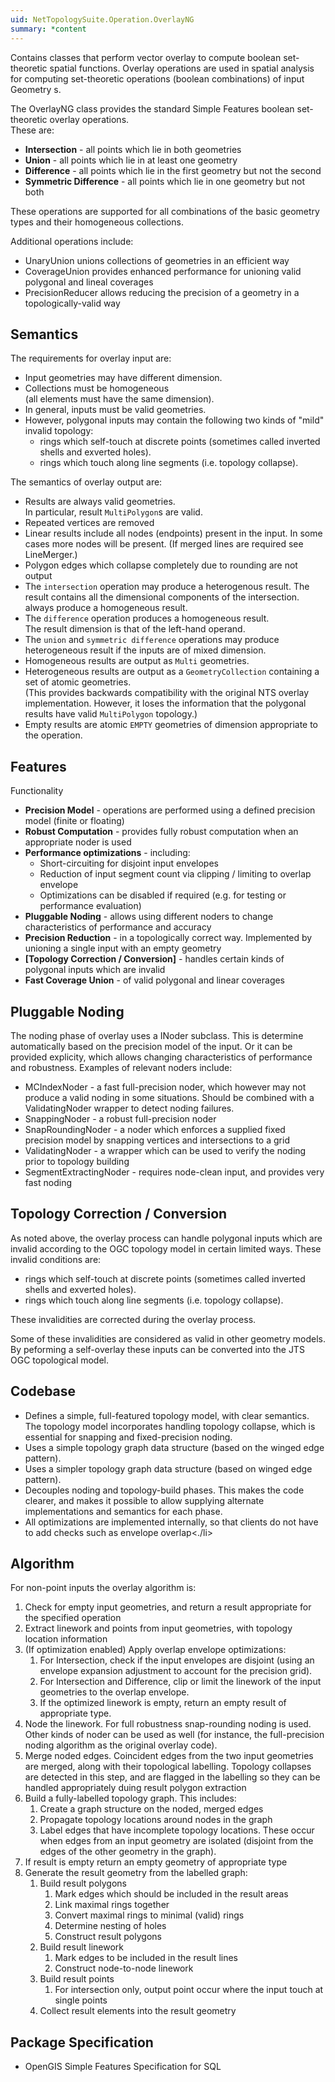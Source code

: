 ```yaml
---
uid: NetTopologySuite.Operation.OverlayNG
summary: *content
---
```

Contains classes that perform vector overlay to compute boolean set-theoretic spatial functions.
Overlay operations are used in spatial analysis for computing set-theoretic operations (boolean combinations) of input <xref href="NetTopologySuite.Geometries.Geometry">Geometry</xref> s.

The <xref href="NetTopologySuite.Operation.OverlayNG.OverlayNG">OverlayNG</xref> class provides the standard Simple Features
boolean set-theoretic overlay operations.  
These are:
* **Intersection** - all points which lie in both geometries
* **Union** - all points which lie in at least one geometry
* **Difference** - all points which lie in the first geometry but not the second
* **Symmetric Difference** - all points which lie in one geometry but not both

These operations are supported for all combinations of the basic geometry types and their homogeneous collections.

Additional operations include:

* <xref href="NetTopologySuite.Operation.Union.UnaryUnionOp">UnaryUnion</xref> unions collections of geometries in an efficient way
* <xref href="NetTopologySuite.Operation.OverlayNG.CoverageUnion">CoverageUnion</xref> provides enhanced performance for unioning valid polygonal and lineal coverages
* <xref href="NetTopologySuite.Operation.OverlayNG.PrecisionReducer">PrecisionReducer</xref> allows reducing the precision of a geometry in a topologically-valid way

## Semantics
The requirements for overlay input are:
* Input geometries may have different dimension.
* Collections must be homogeneous   
  (all elements must have the same dimension).
* In general, inputs must be valid geometries.
* However, polygonal inputs may contain the following two kinds of "mild" invalid topology:
  * rings which self-touch at discrete points (sometimes called inverted shells and exverted holes).
  * rings which touch along line segments (i.e. topology collapse).

The semantics of overlay output are:
* Results are always valid geometries.  
  In particular, result `MultiPolygon`s are valid.
* Repeated vertices are removed
* Linear results include all nodes (endpoints) present in the input.
  In some cases more nodes will be present.
  (If merged lines are required see <xref href="NetTopologySuite.Operation.Linemerge.LineMerger">LineMerger</xref>.)
* Polygon edges which collapse completely due to rounding are not output
* The `intersection` operation may produce a heterogenous result. 
  The result contains all the dimensional components of the intersection.
  always produce a homogeneous result.   
* The `difference` operation produces a homogeneous result.  
  The result dimension is that of the left-hand operand.
* The `union` and `symmetric difference` operations
  may produce heterogeneous result if the inputs are of mixed dimension.
* Homogeneous results are output as `Multi` geometries.
* Heterogeneous results are output as a `GeometryCollection`
  containing a set of atomic geometries.  
  (This provides backwards compatibility
  with the original NTS overlay implementation.
  However, it loses the information that the polygonal results 
  have valid `MultiPolygon` topology.)
* Empty results are atomic `EMPTY` geometries of dimension appropriate 
  to the operation.

## Features
Functionality
* **Precision Model** - operations are performed using a defined precision model (finite or floating)
* **Robust Computation** - provides fully robust computation when an appropriate noder is used
* **Performance optimizations** - including:
  * Short-circuiting for disjoint input envelopes
  * Reduction of input segment count via clipping / limiting to overlap envelope
  * Optimizations can be disabled if required (e.g. for testing or performance evaluation)
* **Pluggable Noding** - allows using different noders to change characteristics of performance and accuracy
* **Precision Reduction** - in a topologically correct way. Implemented by unioning a single input with an empty geometry
* **[Topology Correction / Conversion]** - handles certain kinds
of polygonal inputs which are invalid
* **Fast Coverage Union** - of valid polygonal and linear coverages

## Pluggable Noding
The noding phase of overlay uses a <xref href="NetTopologySuite.Noding.INoder">INoder</xref> subclass. This is determine automatically based on the precision model of the input. Or it can be provided explicity, which allows changing characteristics of performance and robustness. Examples of relevant noders include:
* <xref href="NetTopologySuite.Noding.MCIndexNoder">MCIndexNoder</xref> - a fast full-precision noder, which however may not produce 
a valid noding in some situations. Should be combined with a <xref href="NetTopologySuite.Noding.ValidatingNoder">ValidatingNoder</xref> wrapper to detect
noding failures.
* <xref href="NetTopologySuite.Noding.Snap.SnappingNoder">SnappingNoder</xref> - a robust full-precision noder
* <xref href="NetTopologySuite.Noding.Snapround.SnapRoundingNoder">SnapRoundingNoder</xref> - a noder which enforces a supplied fixed precision model 
by snapping vertices and intersections to a grid
* <xref href="NetTopologySuite.Noding.ValidatingNoder">ValidatingNoder</xref> - a wrapper which can be used to verify the noding prior to topology building
* <xref href="NetTopologySuite.Operation.OverlayNG.SegmentExtractingNoder">SegmentExtractingNoder</xref> - requires node-clean input, and provides very fast noding

## Topology Correction / Conversion
As noted above, the overlay process
can handle polygonal inputs which are invalid according to the OGC topology model
in certain limited ways.
These invalid conditions are:
* rings which self-touch at discrete points (sometimes called inverted shells and exverted holes).
* rings which touch along line segments (i.e. topology collapse).

These invalidities are corrected during the overlay process.

Some of these invalidities are considered as valid in other geometry models.
By peforming a self-overlay these inputs can be converted
into the JTS OGC topological model.

## Codebase
* Defines a simple, full-featured topology model, with clear semantics.
  The topology model incorporates handling topology collapse, which is
  essential for snapping and fixed-precision noding.
* Uses a simple topology graph data structure (based on the winged edge pattern).
* Uses a simpler topology graph data structure (based on winged edge pattern).
* Decouples noding and topology-build phases. This makes the code clearer, and makes it possible to allow supplying alternate implementations and semantics for each phase.
* All optimizations are implemented internally, so that clients do not have to add checks such as envelope overlap<./li>

## Algorithm
For non-point inputs the overlay algorithm is:
1. Check for empty input geometries, and return a result appropriate for the specified operation
2. Extract linework and points from input geometries, with topology location information
3. (If optimization enabled) Apply overlap envelope optimizations:
   1. For Intersection, check if the input envelopes are disjoint (using an envelope expansion adjustment to account for the precision grid).
   2. For Intersection and Difference, clip or limit the linework of the input geometries to the overlap envelope.
   3. If the optimized linework is empty, return an empty result of appropriate type.
4. Node the linework. For full robustness snap-rounding noding is used. Other kinds of noder can be used as well (for instance, the full-precision noding algorithm as the original overlay code).
5. Merge noded edges. Coincident edges from the two input geometries are merged, along with their topological labelling. Topology collapses are detected in this step, and are flagged in the labelling so they can be handled appropriately duing result polygon extraction
6. Build a fully-labelled topology graph. This includes:
   1. Create a graph structure on the noded, merged edges
   2. Propagate topology locations around nodes in the graph
   3. Label edges that have incomplete topology locations. These occur when edges from an input geometry are isolated (disjoint from the edges of the other geometry in the graph).
7. If result is empty return an empty geometry of appropriate type
8. Generate the result geometry from the labelled graph:
   1. Build result polygons
      1. Mark edges which should be included in the result areas
      2. Link maximal rings together
      3. Convert maximal rings to minimal (valid) rings
      4. Determine nesting of holes
      5. Construct result polygons
   2. Build result linework
      1. Mark edges to be included in the result lines
      2. Construct node-to-node linework
   3. Build result points
      1. For intersection only, output point occur where the input touch at single points
   4. Collect result elements into the result geometry

## Package Specification
* OpenGIS Simple Features Specification for SQL

